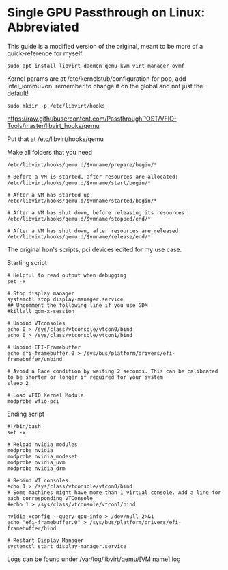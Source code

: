 
# Single GPU Passthrough on Linux: Abbreviated
This guide is a modified version of the original, meant to be more of a quick-reference for myself.

```sudo apt install libvirt-daemon qemu-kvm virt-manager ovmf```

Kernel params are at /etc/kernelstub/configuration for pop, add intel_iommu=on. remember to change it on the global and not just the default!

```sudo mkdir -p /etc/libvirt/hooks```

https://raw.githubusercontent.com/PassthroughPOST/VFIO-Tools/master/libvirt_hooks/qemu

Put that at /etc/libvirt/hooks/qemu

Make all folders that you need

```# Before a VM is started, before resources are allocated:
/etc/libvirt/hooks/qemu.d/$vmname/prepare/begin/*

# Before a VM is started, after resources are allocated:
/etc/libvirt/hooks/qemu.d/$vmname/start/begin/*

# After a VM has started up:
/etc/libvirt/hooks/qemu.d/$vmname/started/begin/*

# After a VM has shut down, before releasing its resources:
/etc/libvirt/hooks/qemu.d/$vmname/stopped/end/*

# After a VM has shut down, after resources are released:
/etc/libvirt/hooks/qemu.d/$vmname/release/end/*
```

The original hon's scripts, pci devices edited for my use case.

Starting script

```#!/bin/bash
# Helpful to read output when debugging
set -x

# Stop display manager
systemctl stop display-manager.service
## Uncomment the following line if you use GDM
#killall gdm-x-session

# Unbind VTconsoles
echo 0 > /sys/class/vtconsole/vtcon0/bind
echo 0 > /sys/class/vtconsole/vtcon1/bind

# Unbind EFI-Framebuffer
echo efi-framebuffer.0 > /sys/bus/platform/drivers/efi-framebuffer/unbind

# Avoid a Race condition by waiting 2 seconds. This can be calibrated to be shorter or longer if required for your system
sleep 2

# Load VFIO Kernel Module  
modprobe vfio-pci  
```

Ending script

```
#!/bin/bash
set -x

# Reload nvidia modules
modprobe nvidia
modprobe nvidia_modeset
modprobe nvidia_uvm
modprobe nvidia_drm

# Rebind VT consoles
echo 1 > /sys/class/vtconsole/vtcon0/bind
# Some machines might have more than 1 virtual console. Add a line for each corresponding VTConsole
#echo 1 > /sys/class/vtconsole/vtcon1/bind

nvidia-xconfig --query-gpu-info > /dev/null 2>&1
echo "efi-framebuffer.0" > /sys/bus/platform/drivers/efi-framebuffer/bind

# Restart Display Manager
systemctl start display-manager.service

```

Logs can be found under /var/log/libvirt/qemu/[VM name].log
